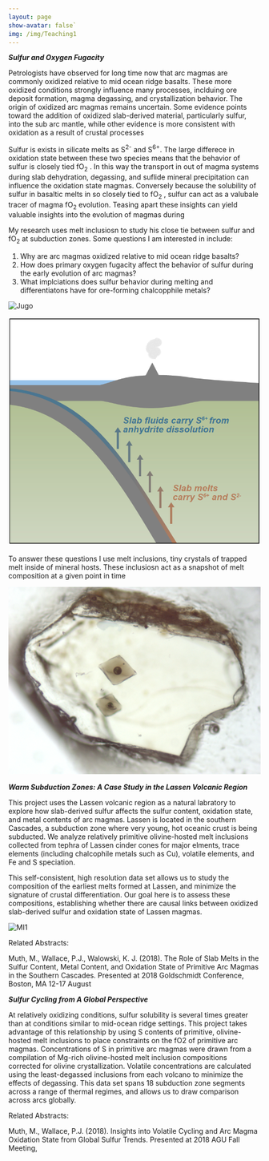 ```yaml
---
layout: page
show-avatar: false`
img: /img/Teaching1
---
```


**_Sulfur and Oxygen Fugacity_**

Petrologists have observed for long time now that arc magmas are commonly oxidized relative to mid ocean ridge basalts. These more oxidized conditions strongly influence many processes, inclduing ore deposit formation, magma degassing, and crystallization behavior. The origin of oxidized arc magmas remains uncertain. Some evidence points toward the addition of oxidized slab-derived material, particularly sulfur, into the sub arc mantle, while other evidence is more consistent with oxidation as a result of crustal processes

Sulfur is exists in silicate melts as S<sup>2-</sup> and S<sup>6+</sup>. The large differece in oxidation state between these two species means that the behavior of sulfur is closely tied fO<sub>2</sub> . In this way the transport in out of magma systems during slab dehydration, degassing, and suflide mineral precipitation can influence the oxidation state magmas. Conversely because the solubility of sulfur in basaltic melts in so closely tied to fO<sub>2</sub> , sulfur can act as a valubale tracer of magma fO<sub>2</sub> evolution. Teasing apart these insights can yield valuable insights into the evolution of magmas during 

My research uses melt inclusiosn to study  his close tie between sulfur and fO<sub>2</sub> at subduction zones. Some questions I am interested in include:

1. Why are arc magmas oxidized relative to mid ocean ridge basalts? 
2. How does primary oxygen fugacity affect the behavior of sulfur during the early evolution of arc magmas?
3. What implciations does sulfur behavior during melting and differentiatons have for ore-forming chalcopphile metals?

![Jugo](img/Jugo.jpeg)

![MI1](img/subduction_schematic.png)

To answer these questions I use melt inclusions, tiny crystals of trapped melt inside of mineral hosts. These inclusiosn act as a snapshot of melt composition at a given point in time

![MI1](img/MI2.jpeg)

**_Warm Subduction Zones: A Case Study in the Lassen Volcanic Region_**

This project uses the Lassen volcanic region as a natural labratory to explore how slab-derived sulfur affects the sulfur content, oxidation state, and metal contents of arc magmas. Lassen is located in the southern Cascades, a subduction zone where very young, hot oceanic crust is being subducted. We analyze relatively primitive olivine-hosted melt inclusions collected from tephra of Lassen cinder cones for major elments, trace elements (including chalcophile metals such as Cu), volatile elements, and Fe and S speciation. 

This self-consistent, high resolution data set allows us to study the composition of the earliest melts formed at Lassen, and minimize the signature of crustal differentiation. Our goal here is to assess these compositions, establishing whether there are causal links between oxidized slab-derived sulfur and oxidation state of Lassen magmas. 

![MI1](img/MI1.jpg)

Related Abstracts:  

Muth, M., Wallace, P.J., Walowski, K. J. (2018). The Role of Slab Melts in the Sulfur Content, Metal Content, and Oxidation State of Primitive Arc Magmas in the Southern Cascades. Presented at 2018 Goldschmidt Conference, Boston, MA 12-17 August


**_Sulfur Cycling from A Global Perspective_**

At relatively oxidizing conditions, sulfur solubility is several times greater than at conditions similar to mid-ocean ridge settings. This project takes advantage of this relationship by using S contents of primitive, olivine-hosted melt inclusions to place constraints on the fO2 of primitive arc magmas. Concentrations of S in primitive arc magmas were drawn from a compilation of Mg-rich olivine-hosted melt inclusion compositions corrected for olivine crystallization. Volatile concentrations are calculated using the least-degassed inclusions from each volcano to minimize the effects of degassing. This data set spans 18 subduction zone segments across a range of thermal regimes, and allows us to draw comparison across arcs globally.

Related Abstracts:

Muth, M., Wallace, P.J. (2018). Insights into Volatile Cycling and Arc Magma Oxidation State from Global Sulfur Trends. Presented at 2018 AGU Fall Meeting, 